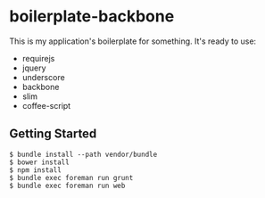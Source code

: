 boilerplate-backbone
====================

This is my application's boilerplate for something. It's ready to use:

- requirejs
- jquery
- underscore
- backbone
- slim
- coffee-script

Getting Started
-------------

    $ bundle install --path vendor/bundle
    $ bower install
    $ npm install
    $ bundle exec foreman run grunt
    $ bundle exec foreman run web

